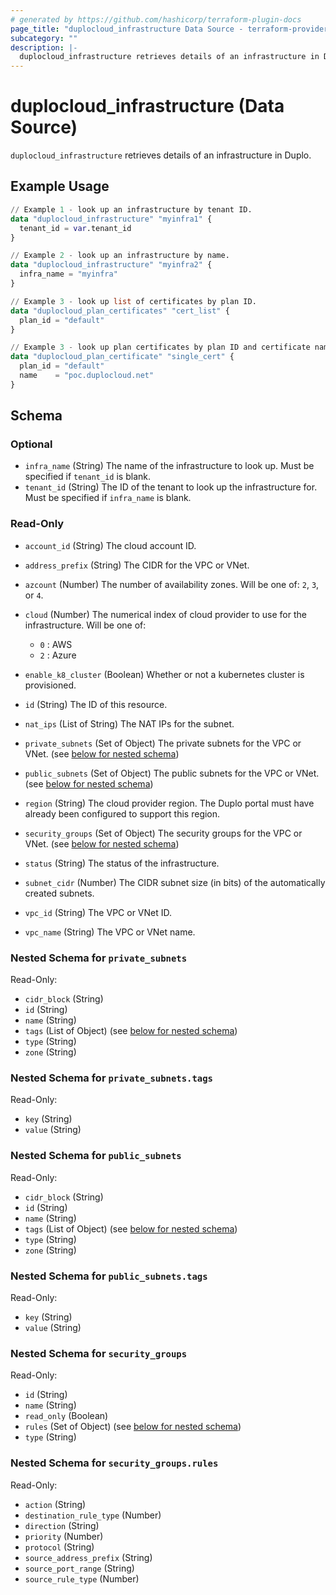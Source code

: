 ```yaml
---
# generated by https://github.com/hashicorp/terraform-plugin-docs
page_title: "duplocloud_infrastructure Data Source - terraform-provider-duplocloud"
subcategory: ""
description: |-
  duplocloud_infrastructure retrieves details of an infrastructure in Duplo.
---
```


# duplocloud_infrastructure (Data Source)

`duplocloud_infrastructure` retrieves details of an infrastructure in Duplo.

## Example Usage

```terraform
// Example 1 - look up an infrastructure by tenant ID.
data "duplocloud_infrastructure" "myinfra1" {
  tenant_id = var.tenant_id
}

// Example 2 - look up an infrastructure by name.
data "duplocloud_infrastructure" "myinfra2" {
  infra_name = "myinfra"
}

// Example 3 - look up list of certificates by plan ID.
data "duplocloud_plan_certificates" "cert_list" {
  plan_id = "default"
}

// Example 3 - look up plan certificates by plan ID and certificate name.
data "duplocloud_plan_certificate" "single_cert" {
  plan_id = "default"
  name    = "poc.duplocloud.net"
}
```

<!-- schema generated by tfplugindocs -->
## Schema

### Optional

- `infra_name` (String) The name of the infrastructure to look up. Must be specified if `tenant_id` is blank.
- `tenant_id` (String) The ID of the tenant to look up the infrastructure for. Must be specified if `infra_name` is blank.

### Read-Only

- `account_id` (String) The cloud account ID.
- `address_prefix` (String) The CIDR for the VPC or VNet.
- `azcount` (Number) The number of availability zones.  Will be one of: `2`, `3`, or `4`.
- `cloud` (Number) The numerical index of cloud provider to use for the infrastructure.
Will be one of:

   - `0` : AWS
   - `2` : Azure
- `enable_k8_cluster` (Boolean) Whether or not a kubernetes cluster is provisioned.
- `id` (String) The ID of this resource.
- `nat_ips` (List of String) The NAT IPs for the subnet.
- `private_subnets` (Set of Object) The private subnets for the VPC or VNet. (see [below for nested schema](#nestedatt--private_subnets))
- `public_subnets` (Set of Object) The public subnets for the VPC or VNet. (see [below for nested schema](#nestedatt--public_subnets))
- `region` (String) The cloud provider region.  The Duplo portal must have already been configured to support this region.
- `security_groups` (Set of Object) The security groups for the VPC or VNet. (see [below for nested schema](#nestedatt--security_groups))
- `status` (String) The status of the infrastructure.
- `subnet_cidr` (Number) The CIDR subnet size (in bits) of the automatically created subnets.
- `vpc_id` (String) The VPC or VNet ID.
- `vpc_name` (String) The VPC or VNet name.

<a id="nestedatt--private_subnets"></a>
### Nested Schema for `private_subnets`

Read-Only:

- `cidr_block` (String)
- `id` (String)
- `name` (String)
- `tags` (List of Object) (see [below for nested schema](#nestedobjatt--private_subnets--tags))
- `type` (String)
- `zone` (String)

<a id="nestedobjatt--private_subnets--tags"></a>
### Nested Schema for `private_subnets.tags`

Read-Only:

- `key` (String)
- `value` (String)



<a id="nestedatt--public_subnets"></a>
### Nested Schema for `public_subnets`

Read-Only:

- `cidr_block` (String)
- `id` (String)
- `name` (String)
- `tags` (List of Object) (see [below for nested schema](#nestedobjatt--public_subnets--tags))
- `type` (String)
- `zone` (String)

<a id="nestedobjatt--public_subnets--tags"></a>
### Nested Schema for `public_subnets.tags`

Read-Only:

- `key` (String)
- `value` (String)



<a id="nestedatt--security_groups"></a>
### Nested Schema for `security_groups`

Read-Only:

- `id` (String)
- `name` (String)
- `read_only` (Boolean)
- `rules` (Set of Object) (see [below for nested schema](#nestedobjatt--security_groups--rules))
- `type` (String)

<a id="nestedobjatt--security_groups--rules"></a>
### Nested Schema for `security_groups.rules`

Read-Only:

- `action` (String)
- `destination_rule_type` (Number)
- `direction` (String)
- `priority` (Number)
- `protocol` (String)
- `source_address_prefix` (String)
- `source_port_range` (String)
- `source_rule_type` (Number)

